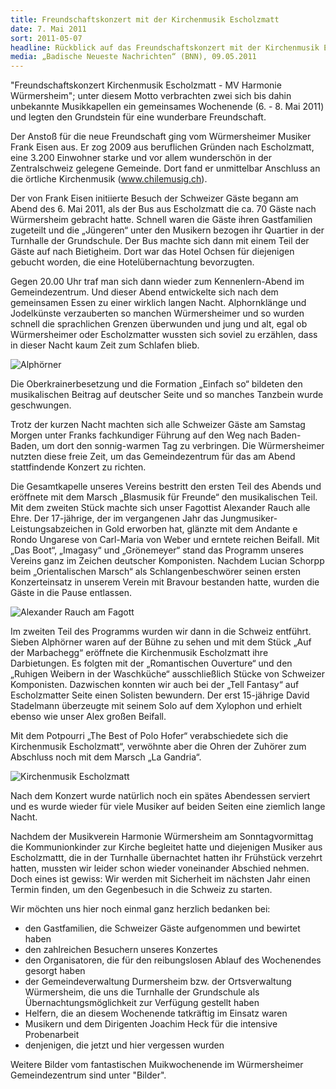 ```yaml
---
title: Freundschaftskonzert mit der Kirchenmusik Escholzmatt
date: 7. Mai 2011
sort: 2011-05-07
headline: Rückblick auf das Freundschaftskonzert mit der Kirchenmusik Escholzmatt im Mai 2011
media: „Badische Neueste Nachrichten“ (BNN), 09.05.2011
---
```


"Freundschaftskonzert Kirchenmusik Escholzmatt - MV Harmonie Würmersheim"; unter diesem Motto verbrachten zwei sich bis dahin unbekannte Musikkapellen ein gemeinsames Wochenende (6. - 8.  Mai 2011) und legten den Grundstein für eine wunderbare Freundschaft. 

Der Anstoß für die neue Freundschaft ging vom Würmersheimer Musiker Frank Eisen aus. Er zog 2009 aus beruflichen Gründen nach Escholzmatt, eine 3.200 Einwohner starke und vor allem wunderschön in der Zentralschweiz gelegene Gemeinde. Dort fand er unmittelbar Anschluss an die örtliche Kirchenmusik (www.chilemusig.ch).

Der von Frank Eisen initiierte Besuch der Schweizer Gäste begann am Abend des 6. Mai 2011, als der Bus aus Escholzmatt die ca. 70 Gäste nach Würmersheim gebracht hatte. Schnell waren die Gäste ihren Gastfamilien zugeteilt und die „Jüngeren“ unter den Musikern bezogen ihr Quartier in der Turnhalle der Grundschule. Der Bus machte sich dann mit einem Teil der Gäste auf nach Bietigheim. Dort war das Hotel Ochsen für diejenigen gebucht worden, die eine Hotelübernachtung bevorzugten.

Gegen 20.00 Uhr traf man sich dann wieder zum Kennenlern-Abend im Gemeindezentrum. Und dieser Abend entwickelte sich nach dem gemeinsamen Essen zu einer wirklich langen Nacht. Alphornklänge und Jodelkünste verzauberten so manchen Würmersheimer und so wurden schnell die sprachlichen Grenzen überwunden und jung und alt, egal ob Würmersheimer oder Escholzmatter wussten sich soviel zu erzählen, dass in dieser Nacht kaum Zeit zum Schlafen blieb.

![Alphörner](/images/rueckblick/freundschaftskonzert11_1.jpg)

Die Oberkrainerbesetzung  und die Formation „Einfach so“ bildeten den musikalischen Beitrag auf deutscher Seite und so manches Tanzbein wurde geschwungen.

Trotz der kurzen Nacht machten sich alle Schweizer Gäste am Samstag Morgen unter Franks fachkundiger Führung auf den Weg nach Baden-Baden, um dort den sonnig-warmen Tag zu verbringen. Die Würmersheimer nutzten diese freie Zeit, um das Gemeindezentrum für das am Abend stattfindende Konzert zu richten.

Die Gesamtkapelle unseres Vereins bestritt den ersten Teil des Abends und eröffnete mit dem Marsch „Blasmusik für Freunde“ den musikalischen Teil. Mit dem zweiten Stück machte sich unser Fagottist Alexander Rauch alle Ehre. Der 17-jährige, der im vergangenen Jahr das Jungmusiker- Leistungsabzeichen in Gold erworben hat, glänzte mit dem Andante e Rondo Ungarese von Carl-Maria von Weber und erntete reichen Beifall. Mit „Das Boot“, „Imagasy“ und „Grönemeyer“ stand das Programm unseres Vereins ganz im Zeichen deutscher Komponisten. Nachdem Lucian Schorpp beim „Orientalischen Marsch“ als Schlangenbeschwörer seinen ersten Konzerteinsatz in unserem Verein mit Bravour bestanden hatte, wurden die Gäste in die Pause entlassen.

![Alexander Rauch am Fagott](/images/rueckblick/freundschaftskonzert11_3.jpg)

Im zweiten Teil des Programms wurden wir dann in die Schweiz entführt. Sieben Alphörner waren auf der Bühne zu sehen und mit dem Stück „Auf der Marbachegg“ eröffnete die Kirchenmusik Escholzmatt ihre Darbietungen. Es folgten mit der „Romantischen Ouverture“ und den „Ruhigen Weibern in der Waschküche“   ausschließlich Stücke von Schweizer Komponisten. Dazwischen konnten wir auch bei der „Tell Fantasy“ auf Escholzmatter Seite einen Solisten bewundern. Der erst 15-jährige David Stadelmann überzeugte mit seinem Solo auf dem Xylophon und erhielt ebenso wie unser Alex großen Beifall.

Mit dem Potpourri „The Best of Polo Hofer“ verabschiedete sich die Kirchenmusik Escholzmatt“, verwöhnte aber die Ohren der Zuhörer zum Abschluss noch mit dem Marsch „La Gandria“.

![Kirchenmusik Escholzmatt](/images/rueckblick/freundschaftskonzert11_2.jpg)

Nach dem Konzert wurde natürlich noch ein spätes Abendessen serviert und es wurde wieder für viele Musiker auf beiden Seiten eine ziemlich lange Nacht.

Nachdem der Musikverein Harmonie Würmersheim am Sonntagvormittag die Kommunionkinder zur Kirche begleitet hatte und diejenigen Musiker aus Escholzmattt, die in der Turnhalle übernachtet hatten ihr Frühstück verzehrt hatten, mussten wir leider schon wieder voneinander Abschied nehmen. Doch eines ist gewiss: Wir werden mit Sicherheit im nächsten Jahr einen Termin finden, um den Gegenbesuch in die Schweiz zu starten.

Wir möchten uns hier noch einmal ganz herzlich bedanken bei:

 -  den Gastfamilien, die Schweizer Gäste aufgenommen und bewirtet haben
 -  den zahlreichen Besuchern unseres Konzertes
 -  den Organisatoren, die für den reibungslosen Ablauf des Wochenendes gesorgt haben
 -  der Gemeindeverwaltung Durmersheim bzw. der  Ortsverwaltung Würmersheim, die uns die Turnhalle der Grundschule als Übernachtungsmöglichkeit zur Verfügung gestellt haben
 - Helfern, die an diesem Wochenende tatkräftig im Einsatz waren
 - Musikern und dem Dirigenten Joachim Heck für die intensive Probenarbeit
 - denjenigen, die jetzt und hier vergessen wurden

Weitere Bilder vom fantastischen Muikwochenende im Würmersheimer Gemeindezentrum sind unter "Bilder".

